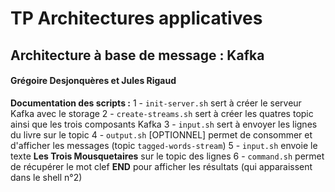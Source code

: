 # TP Architectures applicatives
## Architecture à base de message : Kafka

#### Grégoire Desjonquères et Jules Rigaud

**Documentation des scripts :**
    1 - `init-server.sh` sert à créer le serveur Kafka avec le storage
    2 - `create-streams.sh` sert à créer les quatres topic ainsi que les trois composants Kafka
    3 - `input.sh` sert à envoyer les lignes du livre sur le topic
    4 - `output.sh` [OPTIONNEL] permet de consommer et d'afficher les messages (topic `tagged-words-stream`)
    5 - `input.sh` envoie le texte __Les Trois Mousquetaires__ sur le topic des lignes
    6 - `command.sh` permet de récupérer le mot clef **END** pour afficher les résultats (qui apparaissent dans le shell n°2)